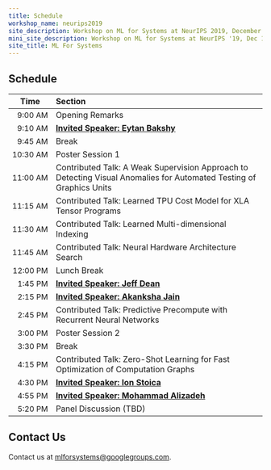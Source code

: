 ```yaml
---
title: Schedule
workshop_name: neurips2019
site_description: Workshop on ML for Systems at NeurIPS 2019, December 13th or 14th, 8:30AM-6:00PM
mini_site_description: Workshop on ML for Systems at NeurIPS '19, Dec 13th or 14th, 8:30AM-6:00PM
site_title: ML For Systems
---
```


<div class="schedule_section">
  <div class="inner clearfix">
    <section class="main-content">
      <h2>Schedule</h2>
      <table class="schedule-table">
        <thead>
          <tr>
            <th style="text-align: center; white-space: nowrap;">Time</th>
            <th style="text-align: left">Section</th>
          </tr>
        </thead>
        <tbody>
          <tr>
            <td style="text-align: right; white-space: nowrap; font-size: 15px;">9:00 AM</td>
            <td style="text-align: left">Opening Remarks</td>
          </tr>
          <tr>
            <td style="text-align: right; white-space: nowrap; font-size: 15px;">9:10 AM</td>
            <td style="text-align: left"><a href="#bakshy_talk"><b>Invited Speaker: Eytan Bakshy</b><br/><i></i></a></td>
          </tr>
          <tr>
            <td style="text-align: right; white-space: nowrap; font-size: 15px;">9:45 AM</td>
            <td style="text-align: left">Break<br/></td>
          </tr>
          <tr>
            <td style="text-align: right; white-space: nowrap; font-size: 15px;">10:30 AM</td>
            <td style="text-align: left">Poster Session 1<br/></td>
          </tr>
          <tr>
            <td style="text-align: right; white-space: nowrap; font-size: 15px;">11:00 AM</td>
            <td style="text-align: left">Contributed Talk: A Weak Supervision Approach to Detecting Visual Anomalies for Automated Testing of Graphics Units<br/><i></i></td>
          </tr>
          <tr>
            <td style="text-align: right; white-space: nowrap; font-size: 15px;">11:15 AM</td>
            <td style="text-align: left">Contributed Talk: Learned TPU Cost Model for XLA Tensor Programs</td>
          </tr>
          <tr>
            <td style="text-align: right; white-space: nowrap; font-size: 15px;">11:30 AM</td>
            <td style="text-align: left">Contributed Talk: Learned Multi-dimensional Indexing<br/><i></i></td>
          </tr>
          <tr>
            <td style="text-align: right; white-space: nowrap; font-size: 15px;">11:45 AM</td>
            <td style="text-align: left">Contributed Talk: Neural Hardware Architecture Search<br/><i></i></td>
          </tr>
          <tr>
            <td style="text-align: right; white-space: nowrap; font-size: 15px;">12:00 PM</td>
            <td style="text-align: left">Lunch Break</td>
          </tr>
          <tr>
            <td style="text-align: right; white-space: nowrap; font-size: 15px;">1:45 PM</td>
            <td style="text-align: left"><a href="#dean_talk"><b>Invited Speaker: Jeff Dean</b><br/><i></i></a></td>
          </tr>
          <tr>
            <td style="text-align: right; white-space: nowrap; font-size: 15px;">2:15 PM</td>
            <td style="text-align: left"><a href="#jain_talk"><b>Invited Speaker: Akanksha Jain</b><br/><i></i></a></td>
          </tr>
          <tr>
            <td style="text-align: right; white-space: nowrap; font-size: 15px;">2:45 PM</td>
            <td style="text-align: left">Contributed Talk: Predictive Precompute with Recurrent Neural Networks</td>
          </tr>
          <tr>
            <td style="text-align: right; white-space: nowrap; font-size: 15px;">3:00 PM</td>
            <td style="text-align: left">Poster Session 2<br/></td>
          </tr>
          <tr>
            <td style="text-align: right; white-space: nowrap; font-size: 15px;">3:30 PM</td>
            <td style="text-align: left">Break<br/><i></i></td>
          </tr>
          <tr>
            <td style="text-align: right; white-space: nowrap; font-size: 15px;">4:15 PM</td>
            <td style="text-align: left">Contributed Talk: Zero-Shot Learning for Fast Optimization of Computation Graphs<br/></td>
          </tr>
          <tr>
            <td style="text-align: right; white-space: nowrap; font-size: 15px;">4:30 PM</td>
            <td style="text-align: left"><a href="#stoica_talk"><b>Invited Speaker: Ion Stoica</b><br/><i></i></a></td>
          </tr>
          <tr>
            <td style="text-align: right; white-space: nowrap; font-size: 15px;">4:55 PM</td>
            <td style="text-align: left"><a href="#alizadeh_talk"><b>Invited Speaker: Mohammad Alizadeh</b><br/><i></i></a></td>
          </tr>
          <tr>
            <td style="text-align: right; white-space: nowrap; font-size: 15px;">5:20 PM</td>
            <td style="text-align: left">Panel Discussion (TBD)</td>
          </tr>
        </tbody>
      </table>
    </section>
  </div>
</div>
<div class="contact-us-section">
    <div class="inner clearfix">
        <section class="main-content">
            <h2>Contact Us</h2>
            <p>
                Contact us at <a href="mailto:mlforsystems@googlegroups.com">mlforsystems@googlegroups.com</a>.
            </p>
        </section>
    </div>
</div>
